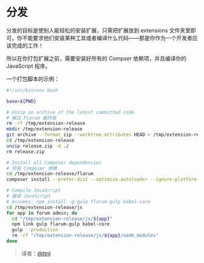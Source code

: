 # 分发

分发的目标是使别人能轻松的安装扩展，只需把扩展放到 extensions 文件夹里即可。你不能要求他们安装某种工具或者编译什么代码——那是你作为一个开发者应该完成的工作！

所以在你打包扩展之前，需要安装好所有的 Compser 依赖项，并且编译你的 JavaScript 程序。

一个打包脚本的示例：

```bash
#!/usr/bin/env bash

base=${PWD}

# Unzip an archive of the latest committed code
# 解压 Flarum 最终版
rm -rf /tmp/extension-release
mkdir /tmp/extension-release
git archive --format zip --worktree-attributes HEAD > /tmp/extension-release/release.zip
cd /tmp/extension-release
unzip release.zip -d ./
rm release.zip

# Install all Composer dependencies
# 安装 Composer 依赖
cd /tmp/extension-release/flarum
composer install --prefer-dist --optimize-autoloader --ignore-platform-reqs --no-dev

# Compile JavaScript
# 编译 JavaScript
# Assumes: npm install -g gulp flarum-gulp babel-core
cd /tmp/extension-release/js
for app in forum admin; do
  cd "/tmp/extension-release/js/${app}"
  npm link gulp flarum-gulp babel-core
  gulp --production
  rm -rf "/tmp/extension-release/js/${app}/node_modules"
done
```

> 译者：[@ttnl](https://github.com/ttnl)